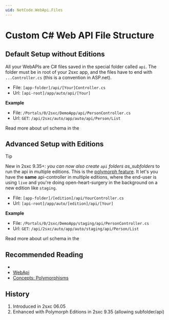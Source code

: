 ```yaml
---
uid: NetCode.WebApi.Files
---
```


# Custom C# Web API File Structure

## Default Setup without Editions

All your WebAPIs are C# files saved in the special folder called `api`. The folder must be in root of your 2sxc app, and the files have to end with `...Controller.cs` (this is a convention in ASP.net).

* File: `[app-folder]/api/[Your]Controller.cs`
* Url: `[api-root]/app/auto/api/[Your]`

**Example**

* File: `/Portals/0/2sxc/DemoApp/api/PersonController.cs`
* Url: `GET`: `/api/2sxc/auto/app/auto/api/Person/List`


Read more about url schema in the [](xref:WebApi.Specs.UrlSchema)

## Advanced Setup with Editions

> [!TIP]
> New in 2sxc 9.35+_: you can now also create `api` folders as_subfolders_ to run the api in multiple editions.
> This is the [polymorph feature](xref:Basics.Polymorphism.Index).
> It let's you have the **same** api-controller in multiple editions, where the end-user is using `live` and you're doing open-heart-surgery in the background on a new edition like `staging`.

* File: `[app-folder]/[edition]/api/YourController.cs`
* Url: `[api-root]/app/auto/[edition]/api/[Your]`

**Example**

* File: `/Portals/0/2sxc/DemoApp/staging/api/PersonController.cs`
* Url: `GET`: `/api/2sxc/auto/app/auto/staging/api/Person/List`

Read more about url schema in the [](xref:WebApi.Specs.UrlSchema)



## Recommended Reading

* [](xref:Tut.WebApi)
* [WebApi](xref:WebApi.Index)
* [Concepts: Polymorphisms](xref:Basics.Polymorphism.Index)




## History

1. Introduced in 2sxc 06.05
1. Enhanced with Polymorph Editions in 2sxc 9.35 (allowing subfolder/api)

